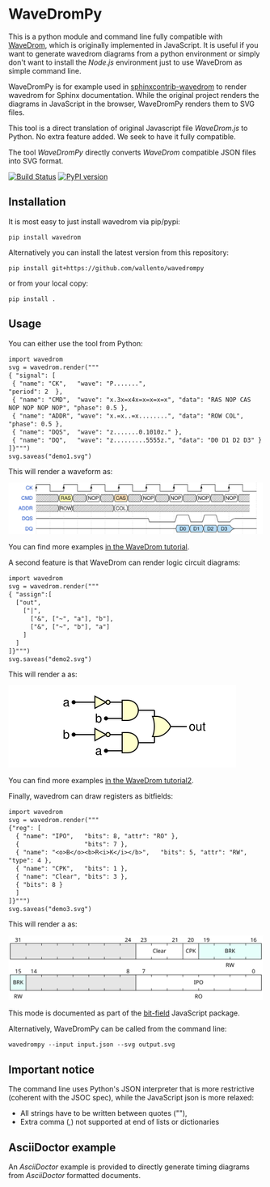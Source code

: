 # WaveDromPy

This is a python module and command line fully compatible with [WaveDrom](https://wavedrom.com/), which is originally implemented in JavaScript. It is useful if you want to generate wavedrom diagrams from a python environment or simply don't want to install the _Node.js_ environment just to use WaveDrom as simple command line.

WaveDromPy is for example used in [sphinxcontrib-wavedrom](https://pypi.org/project/sphinxcontrib-wavedrom/) to render wavedrom for Sphinx documentation. While the original project renders the diagrams in JavaScript in the browser, WaveDromPy renders them to SVG files.

This tool is a direct translation of original Javascript file _WaveDrom.js_ to Python. No extra feature added. We seek to have it fully compatible.

The tool _WaveDromPy_ directly converts _WaveDrom_ compatible JSON files into SVG format.

[![Build Status](https://travis-ci.org/wallento/wavedrompy.svg?branch=master)](https://travis-ci.org/wallento/wavedrompy)
[![PyPI version](https://badge.fury.io/py/wavedrom.svg)](https://badge.fury.io/py/wavedrom)

## Installation

It is most easy to just install wavedrom via pip/pypi:

    pip install wavedrom
    
Alternatively you can install the latest version from this repository:

    pip install git+https://github.com/wallento/wavedrompy
    
or from your local copy:

    pip install .

## Usage

You can either use the tool from Python:

    import wavedrom
    svg = wavedrom.render("""
    { "signal": [
     { "name": "CK",   "wave": "P.......",                                              "period": 2  },
     { "name": "CMD",  "wave": "x.3x=x4x=x=x=x=x", "data": "RAS NOP CAS NOP NOP NOP NOP", "phase": 0.5 },
     { "name": "ADDR", "wave": "x.=x..=x........", "data": "ROW COL",                     "phase": 0.5 },
     { "name": "DQS",  "wave": "z.......0.1010z." },
     { "name": "DQ",   "wave": "z.........5555z.", "data": "D0 D1 D2 D3" }
    ]}""")
    svg.saveas("demo1.svg")
    
This will render a waveform as:

![Example 1](doc/demo1.svg "Example 1")

You can find more examples [in the WaveDrom tutorial](https://wavedrom.com/tutorial.html).

A second feature is that WaveDrom can render logic circuit diagrams:

    import wavedrom
    svg = wavedrom.render("""
    { "assign":[
      ["out",
        ["|",
          ["&", ["~", "a"], "b"],
          ["&", ["~", "b"], "a"]
        ]
      ]
    ]}""")
    svg.saveas("demo2.svg")
 
This will render a as:

![Example 2](doc/demo2.svg "Example 2")

You can find more examples [in the WaveDrom tutorial2](https://wavedrom.com/tutorial2.html).

Finally, wavedrom can draw registers as bitfields:

    import wavedrom
    svg = wavedrom.render("""
    {"reg": [
      { "name": "IPO",   "bits": 8, "attr": "RO" },
      {                  "bits": 7 },
      { "name": "<o>B</o><b>R<i>K</i></b>",   "bits": 5, "attr": "RW", "type": 4 },
      { "name": "CPK",   "bits": 1 },
      { "name": "Clear", "bits": 3 },
      { "bits": 8 }
      ]
    ]}""")
    svg.saveas("demo3.svg")

    
This will render a as:

![Example 3](doc/demo3.svg "Example 3")

This mode is documented as part of the [bit-field](https://www.npmjs.com/package/bit-field) JavaScript package.

Alternatively, WaveDromPy can be called from the command line:

    wavedrompy --input input.json --svg output.svg

## Important notice

The command line uses Python's JSON interpreter that is more restrictive (coherent with the JSOC spec), while the JavaScript json is more relaxed:

 * All strings have to be written between quotes (""),
 * Extra comma (,) not supported at end of lists or dictionaries
 
## AsciiDoctor example

An _AsciiDoctor_ example is provided to directly generate timing diagrams from _AsciiDoctor_ formatted documents.

